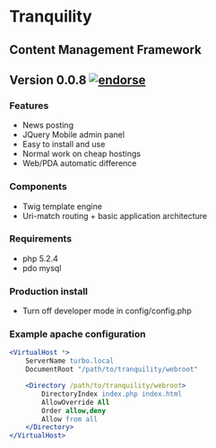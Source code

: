 # Tranquility
## Content Management Framework
## Version 0.0.8 [![endorse](http://api.coderwall.com/studentivan/endorse.png)](http://coderwall.com/studentivan)

### Features
* News posting
* JQuery Mobile admin panel
* Easy to install and use
* Normal work on cheap hostings
* Web/PDA automatic difference

### Components
* Twig template engine
* Uri-match routing + basic application architecture

### Requirements
* php 5.2.4
* pdo mysql

### Production install
* Turn off developer mode in config/config.php

### Example apache configuration
```apache
<VirtualHost *>
    ServerName turbo.local
	DocumentRoot "/path/to/tranquility/webroot"

	<Directory /path/to/tranquility/webroot>
        DirectoryIndex index.php index.html
        AllowOverride All
        Order allow,deny
        Allow from all
    </Directory>
</VirtualHost>
```